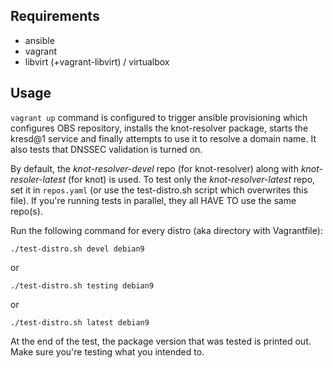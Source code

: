 Requirements
------------

- ansible
- vagrant
- libvirt (+vagrant-libvirt) / virtualbox

Usage
-----

`vagrant up` command is configured to trigger ansible provisioning
which configures OBS repository, installs the knot-resolver package,
starts the kresd@1 service and finally attempts to use it to resolve
a domain name. It also tests that DNSSEC validation is turned on.

By default, the *knot-resolver-devel* repo (for knot-resolver) along
with *knot-resoler-latest* (for knot) is used. To test only the
*knot-resolver-latest* repo, set it in `repos.yaml` (or use the
test-distro.sh script which overwrites this file). If you're running
tests in parallel, they all HAVE TO use the same repo(s).

Run the following command for every distro (aka directory with
Vagrantfile):

```
./test-distro.sh devel debian9
```

or

```
./test-distro.sh testing debian9
```

or

```
./test-distro.sh latest debian9
```

At the end of the test, the package version that was tested is
printed out. Make sure you're testing what you intended to.

